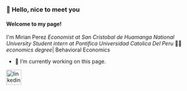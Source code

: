 

<!--
**Myriamcode/Myriamcode** is a ✨ _special_ ✨ repository because its `README.md` (this file) appears on your GitHub profile.

Here are some ideas to get you started:

- 🔭 I’m currently working on ...
- 🌱 I’m currently learning ...
- 👯 I’m looking to collaborate on ...
- 🤔 I’m looking for help with ...
- 💬 Ask me about ...
- 📫 How to reach me: ...
- 😄 Pronouns: ...
- ⚡ Fun fact: ...
-->
###  👋 **Hello, nice to meet you** 
#### Welcome to my page!                                                             
I'm  Mirian Perez
*Economist at San Cristobal de Huamanga National University*
*Student intern at  Pontifica Universidad Catolica Del Peru*
:woman_student:*economics degree*| Behavioral Economics 
- 🔭 I’m currently working on this page. 


[<img src='https://cdn.jsdelivr.net/npm/simple-icons@3.0.1/icons/linkedin.svg' alt='linkedin' height='40'>](https://www.linkedin.com/in/mirian-perez-007a87161/)  

